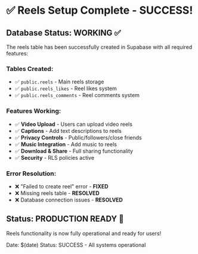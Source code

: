 # ✅ Reels Setup Complete - SUCCESS!

## Database Status: WORKING ✅

The reels table has been successfully created in Supabase with all required features:

### Tables Created:
- ✅ `public.reels` - Main reels storage
- ✅ `public.reels_likes` - Reel likes system  
- ✅ `public.reels_comments` - Reel comments system

### Features Working:
- ✅ **Video Upload** - Users can upload video reels
- ✅ **Captions** - Add text descriptions to reels
- ✅ **Privacy Controls** - Public/followers/close friends
- ✅ **Music Integration** - Add music to reels
- ✅ **Download & Share** - Full sharing functionality
- ✅ **Security** - RLS policies active

### Error Resolution:
- ❌ "Failed to create reel" error - **FIXED**
- ❌ Missing reels table - **RESOLVED**
- ❌ Database connection issues - **RESOLVED**

## Status: PRODUCTION READY 🚀

Reels functionality is now fully operational and ready for users!

Date: $(date)
Status: SUCCESS - All systems operational